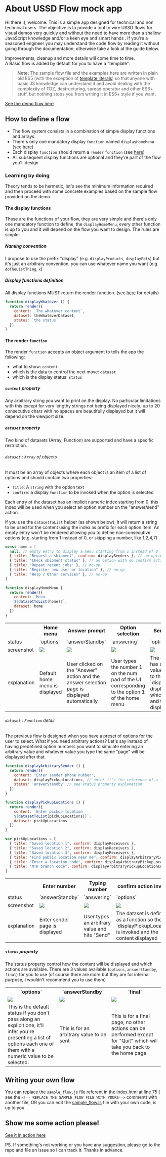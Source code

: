 # About USSD Flow mock app

Hi there :), welcome.
This is a simple app designed for technical and non technical users. The objective is to provide a tool to wire USSD flows for visual demos very quickly and without the need to have more than a shallow JavaScript knowledge and/or a keen eye and smart hands . If you're a seasoned engineer you may understand the code flow by reading it without going through the documentation; otherwise take a look at the guide below.

Improvements, cleanup and more details will come time to time.  
A Basic flow is added by default for you to have a "template".

> **Note:**
> The sample flow file and the examples here are written in plain old ES5 (with the exception of [template literals](https://developer.mozilla.org/en-US/docs/Web/JavaScript/Reference/Template_literals)) so that anyone with basic JS knowledge can understand it and avoid dealing with the complexity of TDZ, destructuring, spread operator and other ES6+ stuff, but nothing stops you from writing it in ES6+ style if you want.

[See the demo flow here](https://jaxolotl.github.io/ussd-flow-mock/src/index.html)

## How to define a flow

- The flow system consists in a combination of simple display functions and arrays.
- There's only one mandatory display `function` named `displayHomeMenu` (see [here](#the-display-functions))
- Each display `function` should return a `render` `function` (see [here](#the-render-function))
- All subsequent display functions are optional and they're part of the flow you'll design

### Learning by doing

Theory tends to be hermetic, let's see the minimum information required and then proceed with some concrete examples based on the sample flow provided on the demo.

#### The display functions

These are the functions of your flow, they are very simple and there's only one mandatory function to define, the `displayHomeMenu`, every other function is up to you and it will depend on the flow you want to design. The rules are simple:

##### Naming convention

I propose to use the prefix "display" (e.g. `displayProducts`, `displayPets`) but it's just an arbitrary convention, you can use whatever name you want (e.g. `doTheListThing`, `x`)

##### Display functions definition

All display functions MUST return the render function. (see [here](#the-render-function) for details)

```javascript
function displayWhatever () {
  return render({
    content: `The whatever content`,
    dataset: theWhateverDataset,
    status: `the status`
  })
}
```

#### The render `function`

The render `function` accepts an object argument to tells the app the following:

- what to show: `content`
- which is the data to control the next move: `dataset`
- which is the display status: `status`

##### `content` property

Any arbitrary string you want to print on the display. No particular limitations with this except for very lengthy strings not being displayed nicely; up to 20 consecutive chars with no spaces are beautifully displayed but it will depend on the viewport size.

##### `dataset` property

Two kind of datasets (Array, Function) are supported and have a specific restriction.

###### `dataset` : `Array` of objects

It must be an array of objects where each object is an item of a list of options and should contain two properties:

- `title`: A `string` with the option text
- `confirm`: a display `function` to be invoked when the option is selected

Each entry of the dataset has an implicit numeric index starting from 0, this index will be used when you select an option number on the "answer/send"  action.  

If you use the `datasetToList` helper (as shown below), it will return a string to be used for the content using the index as prefix for each option item. An empty entry won't be rendered allowing you to define non-consecutive options (e.g. starting from 1 instead of 0, or skipping a number, like 1,2,4,7)

```javascript
const home = [
  null, // empty entry to display a menu starting from 1 instead of 0
  { title: "Request a shipment", confirm: displaySenders }, // an option with a confirm action `displaySenders` defined elsewhere
  { title: "Check shipment status" }, // an option with no confirm action, no-op
  { title: "Repeat recent jobs" }, // no-op
  { title: "Register new user or location" }, // no-op
  { title: "Help / Other services" }, // no-op
]

function displayHomeMenu {
  return render({
    content: `Menu
    ${datasetToList(home)}`,
    dataset: home
  })
}
```

<table>
  <tr>
    <th width="20%"> </th>
    <th width="20%"> Home menu </th>
    <th width="20%"> Answer prompt </th>
    <th width="20%"> Option selection </th>
    <th width="20%"> Sender menu </th>
  </tr>
  <tr>
    <td> status </td>
    <td> `options` </td>
    <td> `answerStandby` </td>
    <td> `answering` </td>
    <td> `options` </td>
  </tr>
  <tr>
    <td> screenshot </td>
    <td><img src="docs/home_sample_01.png" /></td>
    <td><img src="docs/answer_prompt.png" /></td>
    <td><img src="docs/answer_choice.png" /></td>
    <td><img src="docs/senders_sample.png" /></td>
  </tr>
  <tr>
    <td>explanation</td>
    <td>Default home menu is displayed</td>
    <td>User clicked on the "Answer" action and the answer selection page is displayed automatically</td>
    <td>User types the number 1 on the num pad of the UI corresponding to the option 1 of the home menu</td>
    <td>The option 1 has a `confirm` value assigned to the `displaySenders` display function which is invoked and the
      content displayed</td>
  </tr>
</table>

###### `dataset` : `Function` detail

The previous flow is designed when you have a preset of options for the user to select. What if you need arbitrary actions? Let's say instead of having predefined option numbers you want to simulate entering an arbitrary value and whatever value you type the same "page" will be displayed after that.

```javascript
function displayArbitrarySender () {
  return render({
    content: "Enter sender phone number",
    dataset: displayPickupLocations, // note! it's the reference of a function!
    status: 'answerStandby' // see status property explanation
  })
}

function displayPickupLocations () {
  return render({
    content: `Enter pickup location
    ${datasetToList(pickUpLocations)}`,
    dataset: pickUpLocations
  })
}

var pickUpLocations = [
  { title: "Saved location 1", confirm: displayReceivers },
  { title: "Saved location 2", confirm: displayReceivers },
  { title: "Saved location 3", confirm: displayReceivers },
  { title: "Find public location near me", confirm: displayArbitraryPickupLocationCode },
  { title: "Enter a location code", confirm: displayArbitraryPickupLocationCode },
  { title: "MTN branch code", confirm: displayArbitraryPickupLocationCode },
]
```

<table>
  <tr>
    <th width="25%"> </th>
    <th width="25%"> Enter number </th>
    <th width="25%"> Typing number </th>
    <th width="25%"> confirm action invoked </th>
  </tr>
  <tr>
    <td> status </td>
    <td> `answerStandby` </td>
    <td> `answering` </td>
    <td> `options` </td>
  </tr>
  <tr>
    <td> screenshot </td>
    <td><img src="docs/enter_sender_number.png" /></td>
    <td><img src="docs/typing_sender_number.png" /></td>
    <td><img src="docs/pickup_location.png" /></td>
  </tr>
  <tr>
    <td>explanation</td>
    <td>Enter sender page is displayed</td>
    <td>User types an arbitrary value and hits "Send"</td>
    <td>The dataset is defined as a function so the `displayPickupLocations` is invoked and the content displayed</td>
  </tr>
</table>

##### `status` property

The status property control how the content will be displayed and which actions are available. There are 3 values available (`options`, `answerStandby`, `final`) for you to use (of course there are more but they are for internal purpose, I wouldn't recommend you to use them)

<table>
  <tr>
    <th width="33%"> `options`</th>
    <th width="33%"> `answerStandby` </th>
    <th width="33%"> `final` </th>
  </tr>
  <tr>
    <td> <img src="docs/home_sample_01.png" /> </td>
    <td><img src="docs/enter_sender_number.png" /></td>
    <td><img src="docs/thanks.png" /></td>
  </tr>
  <tr>
    <td>This is the default status if you don't pass along an explicit one, it'll infer you're presenting a list of options each one of them with a numeric value to be selected.</td>
    <td>This is for an arbitrary value to be sent</td>
    <td>This is for a final page, no other actions can be performed except for "Quit" which will take you back to the home page</td>
  </tr>
</table>

## Writing your own flow

You can replace the `sample_flow.js` file referent in the [index.html](src/index.html) at line 75 ( see the `<!-- REPLACE THE SAMPLE FLOW FILE WITH YOURS-->` comment) with another file, OR you can edit the [sample_flow.js](src/assets/sample_flow.js) file with your own code, is up to you.

## Show me some action please!

[See it in action here](https://jaxolotl.github.io/ussd-flow-mock/src/index.html)

PS. If something's not working or you have any suggestion, please go to the repo and file an issue so I can track it. Thanks in advance.
